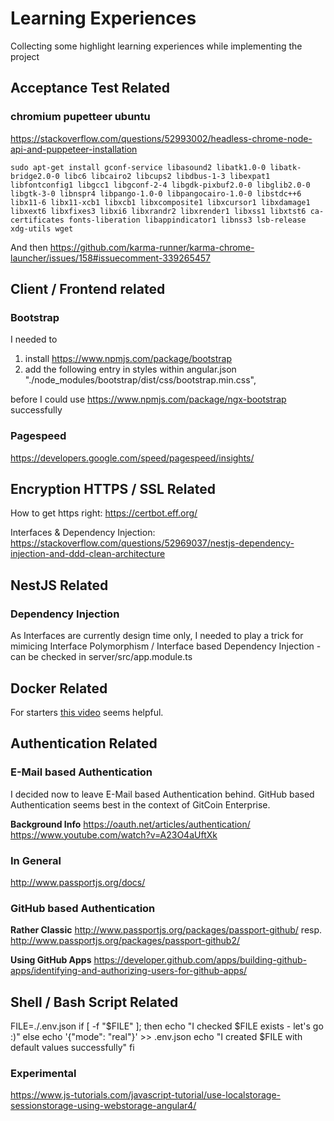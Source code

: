 # Learning Experiences

Collecting some highlight learning experiences while implementing the project

## Acceptance Test Related

### chromium pupetteer ubuntu

https://stackoverflow.com/questions/52993002/headless-chrome-node-api-and-puppeteer-installation

`sudo apt-get install gconf-service libasound2 libatk1.0-0 libatk-bridge2.0-0 libc6 libcairo2 libcups2 libdbus-1-3 libexpat1 libfontconfig1 libgcc1 libgconf-2-4 libgdk-pixbuf2.0-0 libglib2.0-0 libgtk-3-0 libnspr4 libpango-1.0-0 libpangocairo-1.0-0 libstdc++6 libx11-6 libx11-xcb1 libxcb1 libxcomposite1 libxcursor1 libxdamage1 libxext6 libxfixes3 libxi6 libxrandr2 libxrender1 libxss1 libxtst6 ca-certificates fonts-liberation libappindicator1 libnss3 lsb-release xdg-utils wget`

And then https://github.com/karma-runner/karma-chrome-launcher/issues/158#issuecomment-339265457

## Client / Frontend related

### Bootstrap

I needed to

1. install https://www.npmjs.com/package/bootstrap
2. add the following entry in styles within angular.json
   "./node_modules/bootstrap/dist/css/bootstrap.min.css",

before I could use https://www.npmjs.com/package/ngx-bootstrap successfully

### Pagespeed

https://developers.google.com/speed/pagespeed/insights/

## Encryption HTTPS / SSL Related

How to get https right: https://certbot.eff.org/

Interfaces & Dependency Injection: https://stackoverflow.com/questions/52969037/nestjs-dependency-injection-and-ddd-clean-architecture

## NestJS Related

### Dependency Injection

As Interfaces are currently design time only, I needed to play a trick for mimicing Interface Polymorphism / Interface based Dependency Injection - can be checked in server/src/app.module.ts

## Docker Related
For starters [this video](https://www.youtube.com/watch?v=CsWoMpK3EtE) seems helpful.

## Authentication Related
### E-Mail based Authentication
I decided now to leave E-Mail based Authentication behind. GitHub based Authentication seems best in the context of GitCoin Enterprise.

**Background Info**
https://oauth.net/articles/authentication/
https://www.youtube.com/watch?v=A23O4aUftXk


### In General
http://www.passportjs.org/docs/

### GitHub based Authentication
**Rather Classic**
http://www.passportjs.org/packages/passport-github/ resp.
http://www.passportjs.org/packages/passport-github2/

**Using GitHub Apps**
https://developer.github.com/apps/building-github-apps/identifying-and-authorizing-users-for-github-apps/

## Shell / Bash Script Related

FILE=./.env.json
if [ -f "$FILE" ]; then
echo "I checked $FILE exists - let's go :)"
else
    echo '{"mode": "real"}' >> .env.json
    echo "I created $FILE with default values successfully"
fi



### Experimental
https://www.js-tutorials.com/javascript-tutorial/use-localstorage-sessionstorage-using-webstorage-angular4/